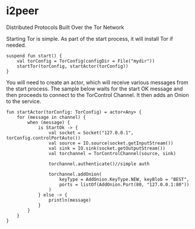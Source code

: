 # i2peer
Distributed Protocols Built Over the Tor Network

Starting Tor is simple. As part of the start process, it will install Tor if needed.

    suspend fun start() {
        val torConfig = TorConfig(configDir = File("mydir"))
        startTor(torConfig, startActor(torConfig))
    }

You will need to create an actor, which will receive various messages from the start process. The sample below waits for
the start OK message and then proceeds to connect to the TorControl Channel. It then adds an Onion to the service.

    fun startActor(torConfig: TorConfig) = actor<Any> {
        for (message in channel) {
            when (message) {
                is StartOk -> {
                    val socket = Socket("127.0.0.1", torConfig.controlPortAuto())
                    val source = IO.source(socket.getInputStream())
                    val sink = IO.sink(socket.getOutputStream())
                    val torchannel = TorControlChannel(source, sink)

                    torchannel.authenticate()//simple auth

                    torchannel.addOnion(
                        keyType = AddOnion.KeyType.NEW, keyBlob = "BEST",
                        ports = listOf(AddOnion.Port(80, "127.0.0.1:80"))
                    )
                } else -> {
                    println(message)
                }
            }
        }
    }
